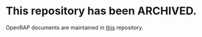 # This repository has been ARCHIVED.
OpenRAP documents are maintained in [this](https://github.com/projectOpenRAP/projectOpenRAP.github.io) repository. 
